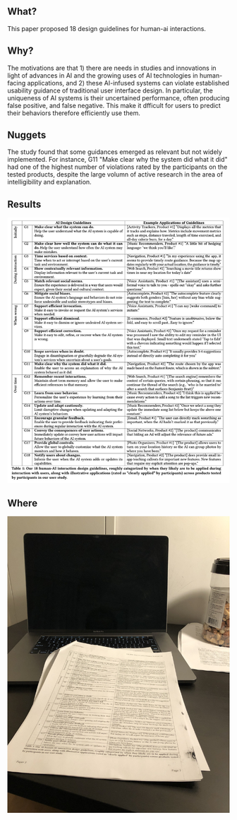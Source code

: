 ## What?

This paper proposed 18 design guidelines for human-ai interactions.

## Why?

The motivations are that 1) there are needs in studies and innovations in light of advances in AI and the growing uses of AI technologies in human-facing applications, and 2) these AI-infused systems can violate established usability guidance of traditional user interface design. In particular, the uniqueness of AI systems is their uncertained performance, often producing false positive, and false negative. This make it dfficult for users to predict their behaviors therefore efficiently use them.

## Nuggets

The study found that some guidances emerged as relevant but not widely implemented. For instance, G11 "Make clear why the system did what it did" had one of the highest number of violations rated by the participants on the tested products, despite the large volumn of active research in the area of intelligibility and explanation.

## Results

![human-ai interaction design guidance](table.png)

## Where

![reading at home in the evening](home.JPG)
